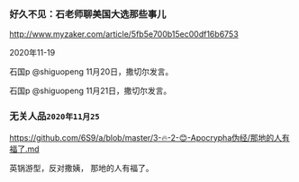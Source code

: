 ### 好久不见：石老师聊美国大选那些事儿
http://www.myzaker.com/article/5fb5e700b15ec00df16b6753

2020年11-19

石国p
@shiguopeng
11月20日，撒切尔发言。

石国p
@shiguopeng
11月21日，撒切尔发言。

### 无关人品`‎2020‎年‎11‎月‎25`
https://github.com/6S9/a/blob/master/3-🔥-2-😊-Apocrypha伪经/那地的人有福了.md

英锅游型，反对撒姨， 那地的人有福了。
